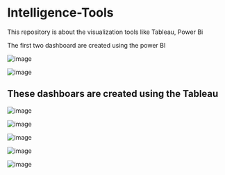 # Intelligence-Tools
This repository is about the visualization tools like Tableau, Power Bi

The first two dashboard are created using the power BI

![image](https://github.com/shivam199708/Intelligence-Tools/assets/101977665/c9010f10-9485-4c1e-a3a7-36f374ec8149)

![image](https://github.com/shivam199708/Intelligence-Tools/assets/101977665/56a0f325-07d1-4122-afcc-bb87a0931410)

## These dashboars are created using the Tableau 

![image](https://github.com/shivam199708/Intelligence-Tools/assets/101977665/ada4a51a-3804-400e-9117-67a6ffc6fdb5)

![image](https://github.com/shivam199708/Intelligence-Tools/assets/101977665/4318506e-7c0d-4556-bfd2-aaf0e8f7a208)

![image](https://github.com/shivam199708/Intelligence-Tools/assets/101977665/e78c0dc6-0b0f-4e0d-b47a-5d61b3a3410c)

![image](https://github.com/shivam199708/Intelligence-Tools/assets/101977665/3251ae50-b878-45bb-b0d0-5eff76045593)

![image](https://github.com/shivam199708/Intelligence-Tools/assets/101977665/4250322f-bf9b-4c8b-b9d4-45ee21572657)

